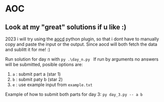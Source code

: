 # AOC

## Look at my "great" solutions if u like :)

2023 i will try using the [aocd](https://github.com/wimglenn/advent-of-code-data) python plugin, so that i dont have to manually copy and paste the input or the output.
Since aocd will both fetch the data and sublitt it for me! :)

Run solution for day n with `py .\day_n.py `
If run by arguments no answers will be submitted, posible options are:

1. `a` : submit part a (star 1)
2. `b` : submit paty b (star 2)
3. `e` : use example input from `example.txt`

Example of how to submit both parts for day 3:
`py day_3.py -- a b`

